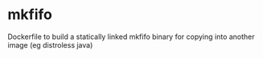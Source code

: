 # mkfifo
Dockerfile to build a statically linked mkfifo binary for copying into another image (eg distroless java)
